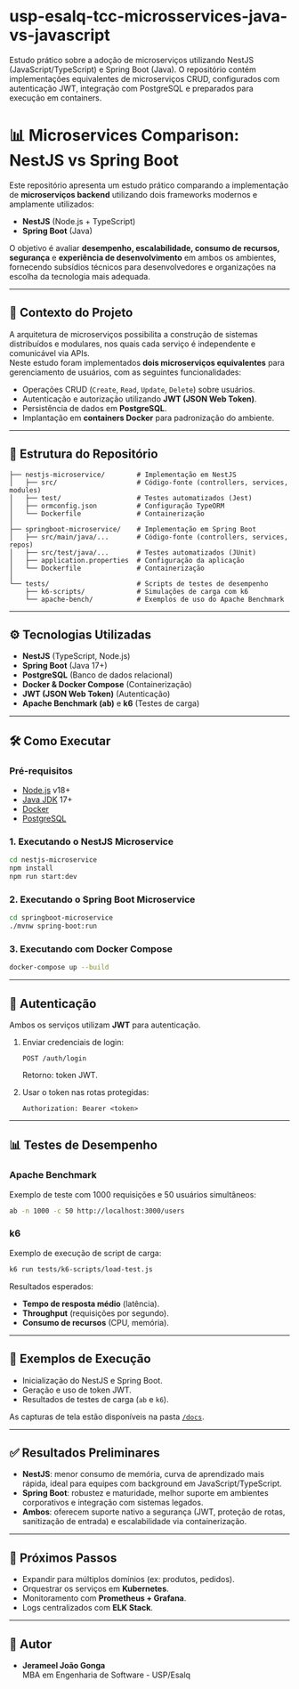 # usp-esalq-tcc-microsservices-java-vs-javascript
Estudo prático sobre a adoção de microserviços utilizando NestJS (JavaScript/TypeScript) e Spring Boot (Java). O repositório contém implementações equivalentes de microserviços CRUD, configurados com autenticação JWT, integração com PostgreSQL e preparados para execução em containers.


# 📊 Microservices Comparison: NestJS vs Spring Boot

Este repositório apresenta um estudo prático comparando a implementação de **microserviços backend** utilizando dois frameworks modernos e amplamente utilizados:

- **NestJS** (Node.js + TypeScript)  
- **Spring Boot** (Java)  

O objetivo é avaliar **desempenho, escalabilidade, consumo de recursos, segurança** e **experiência de desenvolvimento** em ambos os ambientes, fornecendo subsídios técnicos para desenvolvedores e organizações na escolha da tecnologia mais adequada.

---

## 📌 Contexto do Projeto

A arquitetura de microserviços possibilita a construção de sistemas distribuídos e modulares, nos quais cada serviço é independente e comunicável via APIs.  
Neste estudo foram implementados **dois microserviços equivalentes** para gerenciamento de usuários, com as seguintes funcionalidades:

- Operações CRUD (`Create`, `Read`, `Update`, `Delete`) sobre usuários.  
- Autenticação e autorização utilizando **JWT (JSON Web Token)**.  
- Persistência de dados em **PostgreSQL**.  
- Implantação em **containers Docker** para padronização do ambiente.  

---

## 📂 Estrutura do Repositório

```
├── nestjs-microservice/        # Implementação em NestJS
│   ├── src/                    # Código-fonte (controllers, services, modules)
│   ├── test/                   # Testes automatizados (Jest)
│   ├── ormconfig.json          # Configuração TypeORM
│   └── Dockerfile              # Containerização
│
├── springboot-microservice/    # Implementação em Spring Boot
│   ├── src/main/java/...       # Código-fonte (controllers, services, repos)
│   ├── src/test/java/...       # Testes automatizados (JUnit)
│   ├── application.properties  # Configuração da aplicação
│   └── Dockerfile              # Containerização
│
└── tests/                      # Scripts de testes de desempenho
    ├── k6-scripts/             # Simulações de carga com k6
    └── apache-bench/           # Exemplos de uso do Apache Benchmark
```

---

## ⚙️ Tecnologias Utilizadas

- **NestJS** (TypeScript, Node.js)  
- **Spring Boot** (Java 17+)  
- **PostgreSQL** (Banco de dados relacional)  
- **Docker & Docker Compose** (Containerização)  
- **JWT (JSON Web Token)** (Autenticação)  
- **Apache Benchmark (ab)** e **k6** (Testes de carga)  

---

## 🛠️ Como Executar

### Pré-requisitos
- [Node.js](https://nodejs.org/) v18+  
- [Java JDK](https://adoptium.net/) 17+  
- [Docker](https://www.docker.com/)  
- [PostgreSQL](https://www.postgresql.org/)  

### 1. Executando o NestJS Microservice
```bash
cd nestjs-microservice
npm install
npm run start:dev
```

### 2. Executando o Spring Boot Microservice
```bash
cd springboot-microservice
./mvnw spring-boot:run
```

### 3. Executando com Docker Compose
```bash
docker-compose up --build
```

---

## 🔐 Autenticação

Ambos os serviços utilizam **JWT** para autenticação.  

1. Enviar credenciais de login:  
   ```
   POST /auth/login
   ```
   Retorno: token JWT.  

2. Usar o token nas rotas protegidas:  
   ```
   Authorization: Bearer <token>
   ```

---

## 📊 Testes de Desempenho

### Apache Benchmark
Exemplo de teste com 1000 requisições e 50 usuários simultâneos:
```bash
ab -n 1000 -c 50 http://localhost:3000/users
```

### k6
Exemplo de execução de script de carga:
```bash
k6 run tests/k6-scripts/load-test.js
```

Resultados esperados:
- **Tempo de resposta médio** (latência).  
- **Throughput** (requisições por segundo).  
- **Consumo de recursos** (CPU, memória).  

---

## 📸 Exemplos de Execução

- Inicialização do NestJS e Spring Boot.  
- Geração e uso de token JWT.  
- Resultados de testes de carga (`ab` e `k6`).  

As capturas de tela estão disponíveis na pasta [`/docs`](./docs).

---

## ✅ Resultados Preliminares

- **NestJS**: menor consumo de memória, curva de aprendizado mais rápida, ideal para equipes com background em JavaScript/TypeScript.  
- **Spring Boot**: robustez e maturidade, melhor suporte em ambientes corporativos e integração com sistemas legados.  
- **Ambos**: oferecem suporte nativo a segurança (JWT, proteção de rotas, sanitização de entrada) e escalabilidade via containerização.  

---

## 📌 Próximos Passos

- Expandir para múltiplos domínios (ex: produtos, pedidos).  
- Orquestrar os serviços em **Kubernetes**.  
- Monitoramento com **Prometheus + Grafana**.  
- Logs centralizados com **ELK Stack**.  

---

## 👤 Autor

- **Jerameel João Gonga**  
MBA em Engenharia de Software - USP/Esalq  
